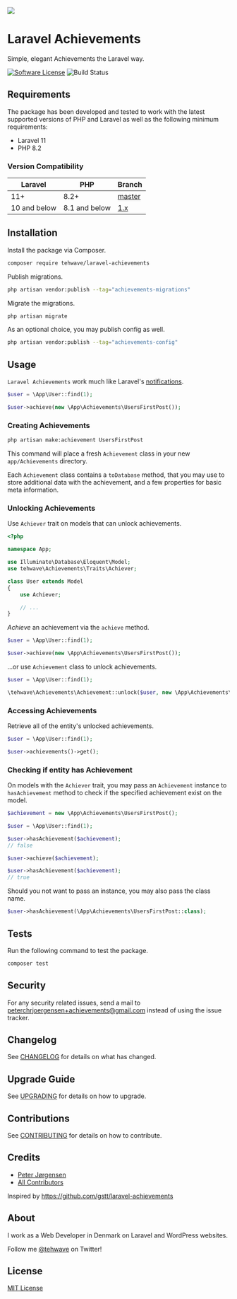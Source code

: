 ![](https://banners.beyondco.de/Laravel%20Achievements.jpeg?theme=light&packageManager=composer+require&packageName=tehwave%2Flaravel-achievements&pattern=wiggle&style=style_1&description=Simple%2C+elegant+Achievements+the+Laravel+way&md=1&showWatermark=1&fontSize=100px&images=https%3A%2F%2Flaravel.com%2Fimg%2Flogomark.min.svg)


# Laravel Achievements

Simple, elegant Achievements the Laravel way.

[![Software License](https://img.shields.io/badge/license-MIT-brightgreen.svg?style=flat-square)](LICENSE)
![Build Status](https://github.com/tehwave/laravel-achievements/workflows/tests/badge.svg)

## Requirements

The package has been developed and tested to work with the latest supported versions of PHP and Laravel as well as the following minimum requirements:

- Laravel 11
- PHP 8.2

### Version Compatibility

| Laravel | PHP | Branch |
|---|---|---|
|  11+ | 8.2+ | [master](https://github.com/tehwave/laravel-achievements/tree/master) |
|  10 and below | 8.1 and below | [1.x](https://github.com/tehwave/laravel-achievements/tree/1.x) |

## Installation

Install the package via Composer.

```bash
composer require tehwave/laravel-achievements
```

Publish migrations.

```bash
php artisan vendor:publish --tag="achievements-migrations"
```

Migrate the migrations.

```bash
php artisan migrate
```

As an optional choice, you may publish config as well.

```bash
php artisan vendor:publish --tag="achievements-config"
```

## Usage

`Laravel Achievements` work much like Laravel's [notifications](https://laravel.com/docs/notifications).

```php
$user = \App\User::find(1);

$user->achieve(new \App\Achievements\UsersFirstPost());
```

### Creating Achievements

```bash
php artisan make:achievement UsersFirstPost
```

This command will place a fresh `Achievement` class in your new `app/Achievements` directory.

Each `Achievement` class contains a `toDatabase` method, that you may use to store additional data with the achievement, and a few properties for basic meta information.

### Unlocking Achievements

Use `Achiever` trait on models that can unlock achievements.

```php
<?php

namespace App;

use Illuminate\Database\Eloquent\Model;
use tehwave\Achievements\Traits\Achiever;

class User extends Model
{
    use Achiever;

    // ...
}
```

*Achieve* an achievement via the `achieve` method.

```php
$user = \App\User::find(1);

$user->achieve(new \App\Achievements\UsersFirstPost());
```

...or use `Achievement` class to unlock achievements.

```php
$user = \App\User::find(1);

\tehwave\Achievements\Achievement::unlock($user, new \App\Achievements\UsersFirstPost());
```

### Accessing Achievements

Retrieve all of the entity's unlocked achievements.

```php
$user = \App\User::find(1);

$user->achievements()->get();
```

### Checking if entity has Achievement

On models with the `Achiever` trait, you may pass an `Achievement` instance to `hasAchievement` method to check if the specified achievement exist on the model.

```php
$achievement = new \App\Achievements\UsersFirstPost();

$user = \App\User::find(1);

$user->hasAchievement($achievement);
// false

$user->achieve($achievement);

$user->hasAchievement($achievement);
// true
```

Should you not want to pass an instance, you may also pass the class name.

```php
$user->hasAchievement(\App\Achievements\UsersFirstPost::class);
```

## Tests

Run the following command to test the package.

```bash
composer test
```

## Security

For any security related issues, send a mail to [peterchrjoergensen+achievements@gmail.com](mailto:peterchrjoergensen+achievements@gmail.com) instead of using the issue tracker.

## Changelog

See [CHANGELOG](CHANGELOG.md) for details on what has changed.

## Upgrade Guide

See [UPGRADING](UPGRADING.md) for details on how to upgrade.

## Contributions

See [CONTRIBUTING](CONTRIBUTING.md) for details on how to contribute.

## Credits

- [Peter Jørgensen](https://github.com/tehwave)
- [All Contributors](../../contributors)

Inspired by https://github.com/gstt/laravel-achievements

## About

I work as a Web Developer in Denmark on Laravel and WordPress websites.

Follow me [@tehwave](https://twitter.com/tehwave) on Twitter!

## License

[MIT License](LICENSE)
